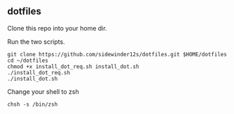 ## dotfiles

Clone this repo into your home dir.

Run the two scripts.

```shell
git clone https://github.com/sidewinder12s/dotfiles.git $HOME/dotfiles
cd ~/dotfiles
chmod +x install_dot_req.sh install_dot.sh
./install_dot_req.sh
./install_dot.sh
```

Change your shell to zsh

`chsh -s /bin/zsh`
